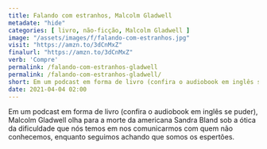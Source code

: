 ```yaml
---
title: Falando com estranhos, Malcolm Gladwell
metadate: "hide"
categories: [ livro, não-ficção, Malcolm Gladwell ]
image: "/assets/images/f/falando-com-estranhos.jpg"
visit: "https://amzn.to/3dCnMxZ"
finalurl: "https://amzn.to/3dCnMxZ"
verb: 'Compre'
permalink: /falando-com-estranhos-gladwell
permalink: /falando-com-estranhos-gladwell/
short: Em um podcast em forma de livro (confira o audiobook em inglês se puder), Malcolm Gladwell olha para a morte da americana Sandra Bland sob a ótica da dificuldade que nós temos em nos comunicarmos com quem não conhecemos, enquanto seguimos achando que somos os espertões.
date: 2021-04-04 02:00
---
```

Em um podcast em forma de livro (confira o audiobook em inglês se puder), Malcolm Gladwell olha para a morte da americana Sandra Bland sob a ótica da dificuldade que nós temos em nos comunicarmos com quem não conhecemos, enquanto seguimos achando que somos os espertões.

